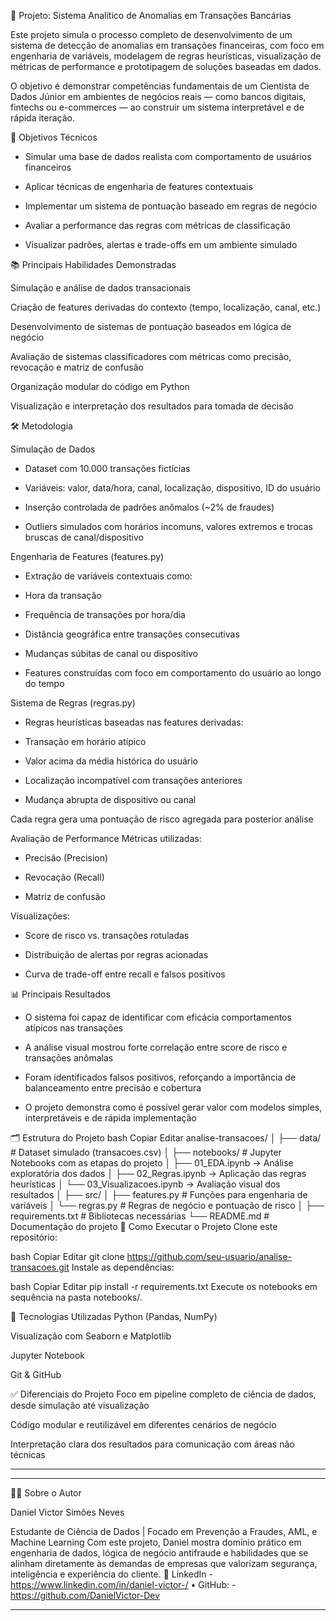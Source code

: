 
 🧠 Projeto: Sistema Analítico de Anomalias em Transações Bancárias
 
Este projeto simula o processo completo de desenvolvimento de um sistema de detecção de anomalias em transações financeiras, com foco em engenharia de variáveis, modelagem de regras heurísticas, visualização de métricas de performance e prototipagem de soluções baseadas em dados.

O objetivo é demonstrar competências fundamentais de um Cientista de Dados Júnior em ambientes de negócios reais — como bancos digitais, fintechs ou e-commerces — ao construir um sistema interpretável e de rápida iteração.

🎯 Objetivos Técnicos

- Simular uma base de dados realista com comportamento de usuários financeiros

- Aplicar técnicas de engenharia de features contextuais

- Implementar um sistema de pontuação baseado em regras de negócio

- Avaliar a performance das regras com métricas de classificação

- Visualizar padrões, alertas e trade-offs em um ambiente simulado

📚 Principais Habilidades Demonstradas

Simulação e análise de dados transacionais

Criação de features derivadas do contexto (tempo, localização, canal, etc.)

Desenvolvimento de sistemas de pontuação baseados em lógica de negócio

Avaliação de sistemas classificadores com métricas como precisão, revocação e matriz de confusão

Organização modular do código em Python

Visualização e interpretação dos resultados para tomada de decisão

🛠️ Metodologia

 Simulação de Dados
 
- Dataset com 10.000 transações fictícias

- Variáveis: valor, data/hora, canal, localização, dispositivo, ID do usuário

- Inserção controlada de padrões anômalos (~2% de fraudes)

- Outliers simulados com horários incomuns, valores extremos e trocas bruscas de canal/dispositivo

Engenharia de Features (features.py)

- Extração de variáveis contextuais como:

- Hora da transação

- Frequência de transações por hora/dia

- Distância geográfica entre transações consecutivas

- Mudanças súbitas de canal ou dispositivo

- Features construídas com foco em comportamento do usuário ao longo do tempo

Sistema de Regras (regras.py)

- Regras heurísticas baseadas nas features derivadas:

- Transação em horário atípico

- Valor acima da média histórica do usuário

- Localização incompatível com transações anteriores

- Mudança abrupta de dispositivo ou canal

Cada regra gera uma pontuação de risco agregada para posterior análise

Avaliação de Performance
Métricas utilizadas:

- Precisão (Precision)

- Revocação (Recall)

- Matriz de confusão

Visualizações:

- Score de risco vs. transações rotuladas

- Distribuição de alertas por regras acionadas

- Curva de trade-off entre recall e falsos positivos

📊 Principais Resultados

- O sistema foi capaz de identificar com eficácia comportamentos atípicos nas transações

- A análise visual mostrou forte correlação entre score de risco e transações anômalas

- Foram identificados falsos positivos, reforçando a importância de balanceamento entre precisão e cobertura

- O projeto demonstra como é possível gerar valor com modelos simples, interpretáveis e de rápida implementação

🗂️ Estrutura do Projeto
bash
Copiar
Editar
analise-transacoes/
│
├── data/                  # Dataset simulado (transacoes.csv)
│
├── notebooks/             # Jupyter Notebooks com as etapas do projeto
│   ├── 01_EDA.ipynb            → Análise exploratória dos dados
│   ├── 02_Regras.ipynb         → Aplicação das regras heurísticas
│   └── 03_Visualizacoes.ipynb  → Avaliação visual dos resultados
│
├── src/
│   ├── features.py         # Funções para engenharia de variáveis
│   └── regras.py           # Regras de negócio e pontuação de risco
│
├── requirements.txt        # Bibliotecas necessárias
└── README.md               # Documentação do projeto
🚀 Como Executar o Projeto
Clone este repositório:

bash
Copiar
Editar
git clone https://github.com/seu-usuario/analise-transacoes.git
Instale as dependências:

bash
Copiar
Editar
pip install -r requirements.txt
Execute os notebooks em sequência na pasta notebooks/.

📎 Tecnologias Utilizadas
Python (Pandas, NumPy)

Visualização com Seaborn e Matplotlib

Jupyter Notebook

Git & GitHub

✅ Diferenciais do Projeto
Foco em pipeline completo de ciência de dados, desde simulação até visualização

Código modular e reutilizável em diferentes cenários de negócio

Interpretação clara dos resultados para comunicação com áreas não técnicas



---

---

👨‍💻 Sobre o Autor

Daniel Victor Simões Neves

Estudante de Ciência de Dados | Focado em Prevenção a Fraudes, AML, e Machine Learning
Com este projeto, Daniel mostra domínio prático em engenharia de dados, lógica de negócio antifraude e habilidades que se alinham diretamente às demandas de empresas que valorizam segurança, inteligência e experiência do cliente.
📧 LinkedIn - https://www.linkedin.com/in/daniel-victor-/
• GitHub: - https://github.com/DanielVictor-Dev

---

